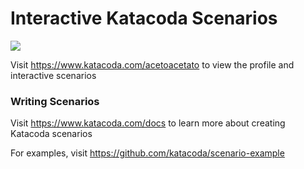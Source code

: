 # Interactive Katacoda Scenarios

[![](http://shields.katacoda.com/katacoda/acetoacetato/count.svg)](https://www.katacoda.com/acetoacetato "Get your profile on Katacoda.com")

Visit https://www.katacoda.com/acetoacetato to view the profile and interactive scenarios

### Writing Scenarios
Visit https://www.katacoda.com/docs to learn more about creating Katacoda scenarios

For examples, visit https://github.com/katacoda/scenario-example
